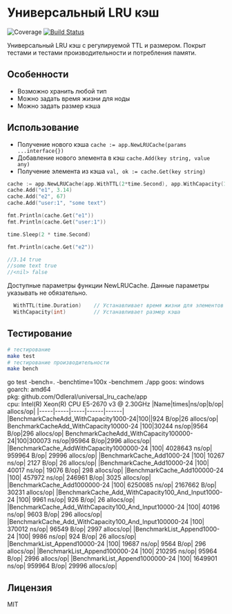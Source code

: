 # Универсальный LRU кэш
![Coverage](https://img.shields.io/badge/Coverage-87.0%25-brightgreen)
[![Build Status](https://github.com/Odleral/universal_lru_cache/actions/workflows/go.yml/badge.svg)]()

Универсальный LRU кэш с регулируемой TTL и размером. Покрыт тестами и тестами производительности и потребления памяти.

## Особенности
- Возможно хранить любой тип
- Можно задать время жизни для ноды
- Можно задать размер кэша

## Использование

- Получение нового кэша ```cache := app.NewLRUCache(params ...interface{})```
- Добавление нового элемента в кэш ```cache.Add(key string, value any)```
- Получение элемента из кэша ```val, ok := cache.Get(key string)```
```go
cache := app.NewLRUCache(app.WithTTL(2*time.Second), app.WithCapacity(100))
cache.Add("e1", 3.14)
cache.Add("e2", 67)
cache.Add("user:1", "some text")

fmt.Println(cache.Get("e1"))
fmt.Println(cache.Get("user:1"))

time.Sleep(2 * time.Second)

fmt.Println(cache.Get("e2"))

//3.14 true
//some text true
//<nil> false
```

Доступные параметры функции NewLRUCache. Данные параметры указывать не обязательно.
```go
  WithTTL(time.Duration)    // Устанавливает время жизни для элементов кэша
  WithCapacity(int)         // Устанавливает размер кэша
``` 

## Тестирование
```sh
# тестирование 
make test
# тестирование производительности
make bench
```
go test -bench=. -benchtime=100x -benchmem ./app
goos: windows
goarch: amd64                                            
pkg: github.com/Odleral/universal_lru_cache/app          
cpu: Intel(R) Xeon(R) CPU E5-2670 v3 @ 2.30GHz
|Name|times|ns/op|b/op| allocs/op|
|-----|-----|-----|------|------|
|BenchmarkCacheAdd_WithCapacity1000-24|100||924 B/op|26 allocs/op|
BenchmarkCacheAdd_WithCapacity10000-24 |100|30244 ns/op|9564 B/op|296 allocs/op|
BenchmarkCacheAdd_WithCapacity100000-24|100|300073 ns/op|95964 B/op|2996 allocs/op|
|BenchmarkCache_AddWithCapacity1000000-24                             |100|           4028643 ns/op|          959964 B/op|      29996 allocs/op|
|BenchmarkCache_Add1000-24                                            |100|             10267 ns/op|            2127 B/op|         26 allocs/op|
|BenchmarkCache_Add10000-24                                           |100|             40017 ns/op|           19076 B/op|        298 allocs/op|
|BenchmarkCache_Add100000-24                                          |100|            457972 ns/op|          246961 B/op|       3025 allocs/op|
|BenchmarkCache_Add1000000-24                                         |100|           6250085 ns/op|         2167662 B/op|      30231 allocs/op|
|BenchmarkCache_Add_WithCapacity100_And_Input1000-24                  |100|              9961 ns/op|             926 B/op|         26 allocs/op|
|BenchmarkCache_Add_WithCapacity100_And_Input10000-24                 |100|             40196 ns/op|            9603 B/op|        296 allocs/op|
|BenchmarkCache_Add_WithCapacity100_And_Input100000-24                |100|            370012 ns/op|           96549 B/op|       2997 allocs/op|
|BenchmarkList_Append1000-24                                          |100|              9986 ns/op|             924 B/op|         26 allocs/op|
|BenchmarkList_Append10000-24                                         |100|             19687 ns/op|            9564 B/op|        296 allocs/op|
|BenchmarkList_Append100000-24                                        |100|            210295 ns/op|           95964 B/op|       2996 allocs/op|
|BenchmarkList_Append1000000-24                                       |100|           1649901 ns/op|          959964 B/op|      29996 allocs/op|
## Лицензия
MIT
